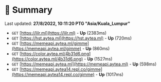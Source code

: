 # 📖 Summary
Last updated: **27/8/2022, 10:11:20 PTG "Asia/Kuala_Lumpur"**

- `GET` [https://lilr.ml](https://lilr.ml) - **Up** (2383ms)
- `GET` [https://hst.aytea.ml](https://hst.aytea.ml) - **Up** (720ms)
- `GET` [https://memeapi.aytea.ml/gimme](https://memeapi.aytea.ml/gimme) - **Up** (860ms)
- `GET` [https://color.aytea.ml/4b31d6.png](https://color.aytea.ml/4b31d6.png) - **Up** (1527ms)
- `GET` [https://memeapi.aytea.ml](https://memeapi.aytea.ml) - **Up** (598ms)
- `GET` [https://memeapi.aytea14.repl.co/gimme](https://memeapi.aytea14.repl.co/gimme) - **Up** (1017ms)
